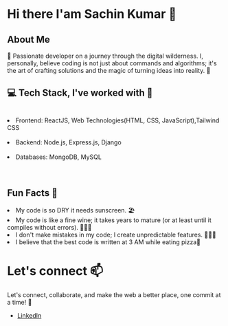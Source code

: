 <h1>Hi there I'am Sachin Kumar 👋</h1>

## About Me
👋 Passionate developer on a journey through the digital wilderness. I, personally, believe coding is not just about commands and algorithms; it's the art of crafting solutions and the magic of turning ideas into reality. 🤷


<h2>💻 Tech Stack, I've worked with 🧰</h2>
<br>
<li>Frontend: ReactJS, Web Technologies(HTML, CSS, JavaScript),Tailwind CSS</li>
<br>
<li>Backend: Node.js, Express.js, Django</li>
<br>
<li>Databases: MongoDB, MySQL</li>
<br><br>
<h2>Fun Facts 🤯</h2>
<li>My code is so DRY it needs sunscreen. 🏖️</li>
<li>My code is like a fine wine; it takes years to mature (or at least until it compiles without errors). 🍷👨‍💻</li>
<li>I don't make mistakes in my code; I create unpredictable features. 🤪👨‍💻</li>

<li>I believe that the best code is written at 3 AM while eating pizza🍕</li>


# Let's connect 📫
Let's connect, collaborate, and make the web a better place, one commit at a time! 🚀
- [LinkedIn](https://www.linkedin.com/in/sachin-kumar-maheshwarappa/)


